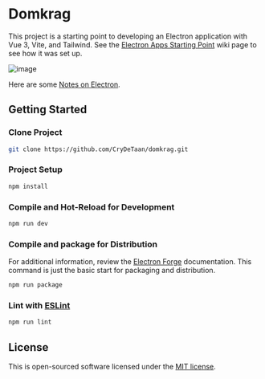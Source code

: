 # Domkrag

This project is a starting point to developing an Electron application with Vue 3, Vite, and Tailwind. See the
[Electron Apps Starting Point](https://github.com/CryDeTaan/domkrag/wiki/Electron-Apps---Starting-Point) wiki page to
see how it was set up.

![image](https://user-images.githubusercontent.com/11268952/195028302-ffa11a2e-bc6b-4f36-91b2-acfb9c39123e.png)

Here are some [Notes on Electron](https://abstractentropy.com/notes-on-electron/).

## Getting Started 

### Clone Project

```sh
git clone https://github.com/CryDeTaan/domkrag.git
```


### Project Setup

```sh
npm install
```

### Compile and Hot-Reload for Development

```sh
npm run dev
```

### Compile and package for Distribution

For additional information, review the [Electron Forge](https://www.electronforge.io/) documentation. This command is
just the basic start for packaging and distribution.

```sh
npm run package
```

### Lint with [ESLint](https://eslint.org/)

```sh
npm run lint
```

## License

This is open-sourced software licensed under the [MIT license](https://opensource.org/licenses/MIT).
